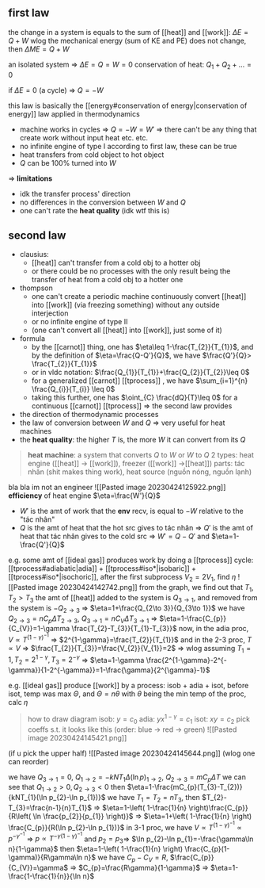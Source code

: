## first law
the change in a system is equals to the sum of [[heat]] and [[work]]: $\Delta E=Q+W$
wlog the mechanical energy (sum of KE and PE) does not change, then $\Delta ME=Q+W$

an isolated system => $\Delta E=Q=W=0$
conservation of heat: $Q_{1}+Q_{2}+\dots=0$

if $\Delta E=0$ (a cycle) => $Q=-W$

this law is basically the [[energy#conservation of energy|conservation of energy]] law applied in thermodynamics

- machine works in cycles => $Q=-W=W'$ => there can't be any thing that create work without input heat etc. etc.
- no infinite engine of type I
according to first law, these can be true
- heat transfers from cold object to hot object
- $Q$ can be 100% turned into $W$

=> **limitations**
- idk the transfer process' direction
- no differences in the conversion between $W$ and $Q$
- one can't rate the **heat quality** (idk wtf this is)

## second law
- clausius:
	- [[heat]] can't transfer from a cold obj to a hotter obj
	- or there could be no processes with the only result being the transfer of heat from a cold obj to a hotter one
- thompson
	- one can't create a periodic machine continuously convert [[heat]] into [[work]] (via freezing something) without any outside interjection
	- or no infinite engine of type II
	- (one can't convert all [[heat]] into [[work]], just some of it)
- formula
	- by the [[carnot]] thing, one has $\eta\leq 1-\frac{T_{2}}{T_{1}}$, and by the definition of $\eta=\frac{Q-Q'}{Q}$, we have $\frac{Q'}{Q}> \frac{T_{2}}{T_{1}}$
	- or in vldc notation: $\frac{Q_{1}}{T_{1}}+\frac{Q_{2}}{T_{2}}\leq 0$
	- for a generalized [[carnot]] [[tprocess]] , we have $\sum_{i=1}^{n} \frac{Q_{i}}{T_{i}} \leq 0$
	- taking this further, one has $\oint_{C} \frac{dQ}{T}\leq 0$ for a continuous [[carnot]] [[tprocess]]
=> the second law provides
- the direction of thermodynamic processes
- the law of conversion between $W$ and $Q$ => very useful for heat machines
- the **heat quality**: the higher $T$ is, the more $W$ it can convert from its $Q$

> **heat machine**: a system that converts $Q$ to $W$ or $W$ to $Q$
> 2 types: heat engine ([[heat]] -> [[work]]), freezer ([[work]] ->[[heat]])
> parts: tác nhân (shit makes thing work), heat source (nguồn nóng, nguồn lạnh)

bla bla im not an engineer
![[Pasted image 20230424125922.png]]
**efficiency** of heat engine $\eta=\frac{W'}{Q}$ 
- $W'$ is the amt of work that the **env** recv, is equal to $-W$ relative to the "tác nhân"
- $Q$ is the amt of heat that the hot src gives to tác nhân => $Q'$ is the amt of heat that tác nhân gives to the cold src => $W'=Q-Q'$ and $\eta=1-\frac{Q'}{Q}$

e.g. some amt of [[ideal gas]] produces work by doing a [[tprocess]] cycle: [[tprocess#adiabatic|adia]] + [[tprocess#iso*|isobaric]] + [[tprocess#iso*|isochoric]], after the first subprocess $V_{2}=2V_{1}$, find $\eta$
![[Pasted image 20230424142742.png]]
from the graph, we find out that $T_{1},T_{2}>T_{3}$
the amt of [[heat]] added to the system is $Q_{3\to 1}$, and removed from the system is $-Q_{2\to 3}$
=> $\eta=1+\frac{Q_{2\to 3}}{Q_{3\to 1}}$
we have $Q_{2\to 3}=nC_{p}\Delta T_{2\to 3}$, $Q_{3\to 1}=nC_{V}\Delta T_{3\to 1}$ => $\eta=1-\frac{C_{p}}{C_{V}}=1-\gamma \frac{T_{2}-T_{3}}{T_{1}-T_{3}}$
now, in the adia proc, $V\propto T^{(1-\gamma)^{-1}}$ => $2^{1-\gamma}=\frac{T_{2}}{T_{1}}$
and in the 2-3 proc, $T\propto V$ => $\frac{T_{2}}{T_{3}}=\frac{V_{2}}{V_{1}}=2$ => wlog assuming $T_{1}=1, T_{2}=2^{1-\gamma}, T_{3}=2^{-\gamma}$
=> $\eta=1-\gamma \frac{2^{1-\gamma}-2^{-\gamma}}{1-2^{-\gamma}}=1-\frac{\gamma}{2^{\gamma}-1}$

e.g. [[ideal gas]] produce [[work]] by a process: isob + adia + isot, before isot, temp was max $\Theta$, and $\Theta=n\theta$ with $\theta$ being the min temp of the proc, calc $\eta$

> how to draw diagram
> isob: $y=c_{0}$
> adia: $yx^{1-\gamma}=c_{1}$
> isot: $xy=c_{2}$
> pick coeffs s.t. it looks like this (order: blue -> red -> green)
> ![[Pasted image 20230424145421.png]]

(if u pick the upper half)
![[Pasted image 20230424145644.png]]
(wlog one can reorder)

we have $Q_{3 \to 1}=0$, $Q_{1\to  2}=-kNT_{1}\Delta (\ln p)_{1\to 2}$, $Q_{2\to 3}=mC_{p}\Delta T$
we can see that $Q_{1\to 2}>0, Q_{2 \to 3}<0$ then $\eta=1-\frac{mC_{p}(T_{3}-T_{2})}{kNT_{1}(\ln p_{2}-\ln p_{1})}$
we have $T_{1}=T_{2}=nT_{3}$, then $T_{2}-T_{3}=\frac{n-1}{n}T_{1}$
=> $\eta=1-\left( 1-\frac{1}{n} \right)\frac{C_{p}}{R\left( \ln \frac{p_{2}}{p_{1}} \right)}$
=> $\eta=1+\left( 1-\frac{1}{n} \right) \frac{C_{p}}{R(\ln p_{2}-\ln p_{1})}$
in 3-1 proc, we have $V\propto T^{(1-\gamma)^{-1}}\propto p^{-\gamma^{-1}}$ => $p\propto T^{-\gamma(1-\gamma)^{-1}}$ and $p_{2}=p_{3}$=> $\ln p_{2}-\ln p_{1}=-\frac{\gamma\ln n}{1-\gamma}$
then $\eta=1-\left( 1-\frac{1}{n} \right) \frac{C_{p}(1-\gamma)}{R\gamma\ln n}$
we have $C_{p}-C_{V}=R$, $\frac{C_{p}}{C_{V}}=\gamma$ => $C_{p}=\frac{R\gamma}{1-\gamma}$ => $\eta=1-\frac{1-\frac{1}{n}}{\ln n}$
